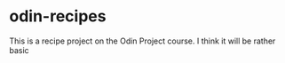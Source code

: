 # odin-recipes
This is a recipe project on the Odin Project course. 
I think it will be rather basic